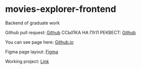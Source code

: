 # movies-explorer-frontend
Backend of graduate work 

Github pull request: [Github](https://github.com/IkraD-E/movies-explorer-frontend/pull/13)
ССЫЛКА НА ПУЛ РЕКВЕСТ: [Github](https://github.com/IkraD-E/movies-explorer-frontend/pull/7)

You can see page here: [Github.io](https://ikrad-e.github.io/movies-explorer-frontend/)

Figma page layout: [Figma](https://www.figma.com/file/xpKorMEFKYQUBJQTveL296/Diploma-(Copy)?type=design&node-id=891-3857&mode=design&t=VcHNQ3XlJaNXkNQI-0)

Working project: [Link](https://ikrad-movies-explorer.nomoredomains.xyz/)